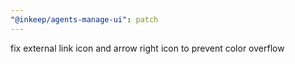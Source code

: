 ```yaml
---
"@inkeep/agents-manage-ui": patch
---
```


fix external link icon and arrow right icon to prevent color overflow
